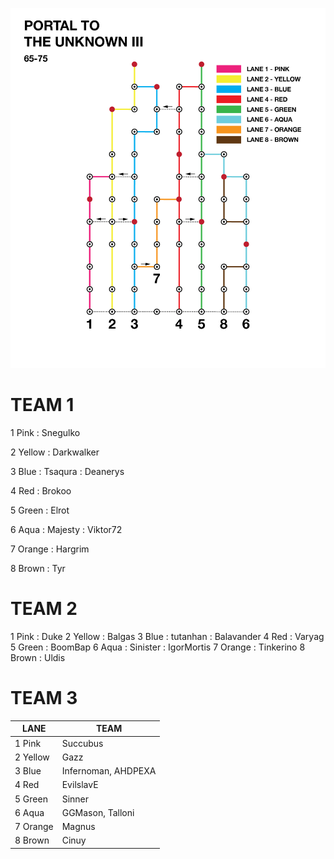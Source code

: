 ![UnknownIII](assets/Unknown3.png)

# TEAM 1

1 Pink
: Snegulko

2 Yellow
: Darkwalker

3 Blue 
: Tsaqura 
: Deanerys

4 Red 
: Brokoo

5 Green 
: Elrot

6 Aqua 
: Majesty
: Viktor72

7 Orange
: Hargrim

8 Brown
: Tyr

# TEAM 2

1 Pink
: Duke
2 Yellow
: Balgas
3 Blue 
: tutanhan 
: Balavander
4 Red 
: Varyag
5 Green 
: BoomBap
6 Aqua 
: Sinister
: IgorMortis
7 Orange
: Tinkerino
8 Brown
: Uldis


# TEAM 3

| LANE     |  TEAM               |
|----------|---------------------|
| 1 Pink   | Succubus            |
| 2 Yellow | Gazz                |
| 3 Blue   | Infernoman, AHDPEXA |
| 4 Red    | EvilslavE           |
| 5 Green  | Sinner              |
| 6 Aqua   | GGMason, Talloni    |
| 7 Orange | Magnus              |
| 8 Brown  | Cinuy               |
